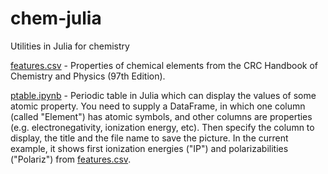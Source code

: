 # chem-julia
Utilities in Julia for chemistry

[features.csv](https://github.com/burubaxair/chem-julia/blob/main/features.csv) - Properties of chemical elements from the CRC Handbook of Chemistry and Physics (97th Edition).

[ptable.ipynb](https://github.com/burubaxair/chem-julia/blob/main/ptable.ipynb) - Periodic table in Julia which can display the values of some atomic property. You need to supply a DataFrame, in which one column (called "Element") has atomic symbols, and other columns are properties (e.g. electronegativity, ionization energy, etc). Then specify the column to display, the title and the file name to save the picture. In the current example, it shows first ionization energies ("IP") and polarizabilities ("Polariz") from [features.csv](https://github.com/burubaxair/chem-julia/blob/main/features.csv).

